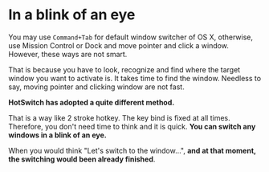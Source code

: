 # In a blink of an eye

You may use `Command+Tab` for default window switcher of OS X, otherwise, use Mission Control or Dock and move pointer and click a window.
However, these ways are not smart.

That is because you have to look, recognize and find where the target window you want to activate is.
It takes time to find the window.
Needless to say, moving pointer and clicking window are not fast.

**HotSwitch has adopted a quite different method.**

That is a way like 2 stroke hotkey.
The key bind is fixed at all times.
Therefore, you don't need time to think and it is quick.
**You can switch any windows in a blink of an eye.**

When you would think "Let's switch to the window...", **and at that moment, the switching would been already finished**.

